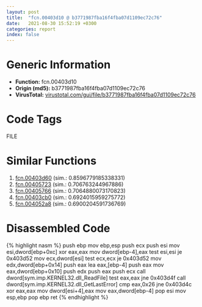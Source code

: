 ```yaml
---
layout: post
title:  "fcn.00403d10 @ b3771987fba16f4fba07d1109ec72c76"
date:   2021-08-30 15:52:19 +0300
categories: report
index: false
---
```


# Generic Information
- **Function:** fcn.00403d10
- **Origin (md5):** b3771987fba16f4fba07d1109ec72c76
- **VirusTotal:** [virustotal.com/gui/file/b3771987fba16f4fba07d1109ec72c76][virustotal_ref]

# Code Tags
<span class="tag" id="FILE">FILE</span>


# Similar Functions

1. [fcn.00403d60][similar_1_ref] (sim.: 0.8596779185338331)
2. [fcn.00405723][similar_2_ref] (sim.: 0.706763244967886)
3. [fcn.00405766][similar_3_ref] (sim.: 0.7064880073170823)
4. [fcn.00403cb0][similar_4_ref] (sim.: 0.6924015959275772)
5. [fcn.004052a8][similar_5_ref] (sim.: 0.6900204591736769)


# Disassembled Code

{% highlight nasm %}
push ebp
mov ebp,esp
push ecx
push esi
mov esi,dword[ebp+0xc]
xor eax,eax
mov dword[ebp-4],eax
test esi,esi
je 0x403d52
mov ecx,dword[esi]
test ecx,ecx
je 0x403d52
mov edx,dword[ebp+0x14]
push eax
lea eax,[ebp-4]
push eax
mov eax,dword[ebp+0x10]
push edx
push eax
push ecx
call dword[sym.imp.KERNEL32.dll_ReadFile]
test eax,eax
jne 0x403d4f
call dword[sym.imp.KERNEL32.dll_GetLastError]
cmp eax,0x26
jne 0x403d4c
xor eax,eax
mov dword[esi+4],eax
mov eax,dword[ebp-4]
pop esi
mov esp,ebp
pop ebp
ret 
{% endhighlight %}


[similar_1_ref]: /report/fcn.00403d60@b3771987fba16f4fba07d1109ec72c76
[similar_2_ref]: /report/fcn.00405723@0c479721d5b1b04aa2ae26f589229494
[similar_3_ref]: /report/fcn.00405766@0c479721d5b1b04aa2ae26f589229494
[similar_4_ref]: /report/fcn.00403cb0@59cafa9c1ed209d27dbb5c328e4270ca
[similar_5_ref]: /report/fcn.004052a8@20a93604f17ee6f3c2aa7b1f7a497fcf
[virustotal_ref]: https://www.virustotal.com/gui/file/b3771987fba16f4fba07d1109ec72c76